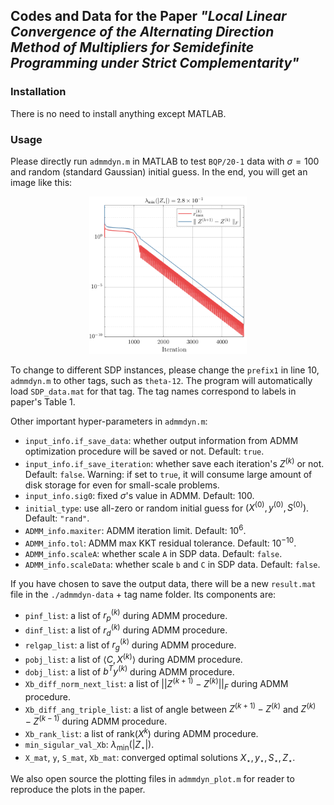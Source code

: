 ## Codes and Data for the Paper *"Local Linear Convergence of the Alternating Direction Method of Multipliers for Semidefinite Programming under Strict Complementarity"*

### Installation

There is no need to install anything except MATLAB. 

### Usage 

Please directly run `admmdyn.m` in MATLAB to test `BQP/20-1` data with $\sigma = 100$ and random (standard Gaussian) initial guess. In the end, you will get an image like this:

<p align="center">
  <img src="./admmdyn-data/BQP-r1/20-1/demo.png" width="50%">
</p>

To change to different SDP instances, please change the `prefix1` in line 10, `admmdyn.m` to other tags, such as `theta-12`. The program will automatically load `SDP_data.mat` for that tag. The tag names correspond to labels in paper's Table 1. 

Other important hyper-parameters in `admmdyn.m`:

- `input_info.if_save_data`: whether output information from ADMM optimization procedure will be saved or not. Default: `true`. 
- `input_info.if_save_iteration`: whether save each iteration's $Z^{(k)}$ or not. Default: `false`. Warning: if set to `true`, it will consume large amount of disk storage for even for small-scale problems.
- `input_info.sig0`: fixed $\sigma$'s value in ADMM. Default: $100$. 
- `initial_type`: use all-zero or random initial guess for $(X^{(0)}, y^{(0)}, S^{(0)})$. Default: `"rand"`. 
- `ADMM_info.maxiter`: ADMM iteration limit. Default: $10^6$.
- `ADMM_info.tol`: ADMM max KKT residual tolerance. Default: $10^{-10}$.
- `ADMM_info.scaleA`: whether scale `A` in SDP data. Default: `false`.
- `ADMM_info.scaleData`: whether scale `b` and `C` in SDP data. Default: `false`.

If you have chosen to save the output data, there will be a new `result.mat` file in the `./admmdyn-data` + tag name folder. Its components are: 

- `pinf_list`: a list of $r_p^{(k)}$ during ADMM procedure.
- `dinf_list`: a list of $r_d^{(k)}$ during ADMM procedure. 
- `relgap_list`: a list of $r_g^{(k)}$ during ADMM procedure.
- `pobj_list`: a list of $\langle C, X^{(k)} \rangle$ during ADMM procedure.
- `dobj_list`: a list of $b^T y^{(k)}$ during ADMM procedure. 
- `Xb_diff_norm_next_list`: a list of $|| Z^{(k+1)} - Z^{(k)} ||_F$ during ADMM procedure.
- `Xb_diff_ang_triple_list`: a list of angle between $Z^{(k+1)} - Z^{(k)}$ and $Z^{(k)} - Z^{(k-1)}$ during ADMM procedure. 
- `Xb_rank_list`: a list of $\text{rank} (X^{k})$ during ADMM procedure. 
- `min_sigular_val_Xb`: $\lambda_\min (|Z_\star|)$. 
- `X_mat`, `y`, `S_mat`, `Xb_mat`: converged optimal solutions $X_\star, y_\star, S_\star, Z_\star$.

We also open source the plotting files in `admmdyn_plot.m` for reader to reproduce the plots in the paper. 
